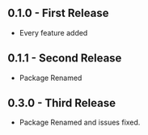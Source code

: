 ## 0.1.0 - First Release
* Every feature added

## 0.1.1 - Second Release
* Package Renamed

## 0.3.0 - Third Release
* Package Renamed and issues fixed.

